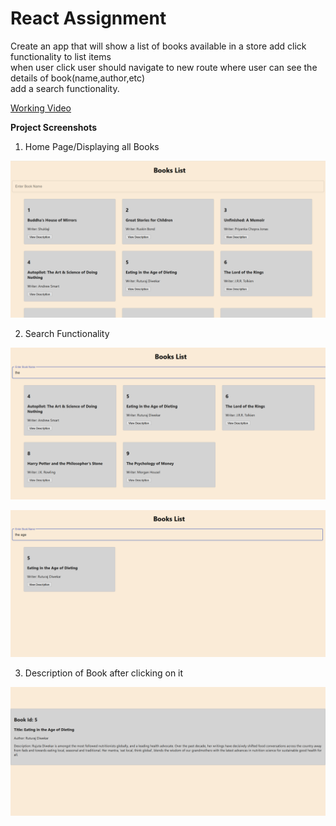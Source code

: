 # React Assignment
Create an app that will show a list of books available in a store add click functionality to list items<br/>
when user click user should navigate to new route where user can see the details of book(name,author,etc)<br/>
add a search functionality.

[Working Video](./BookSearchWorkingVideo.mp4)

**Project Screenshots**
1. Home Page/Displaying all Books

![1st image](./Screenshots/1.png)

2. Search Functionality

![2nd image](./Screenshots/2.png)

![3rd image](./Screenshots/3.png)

3. Description of Book after clicking on it

![4th image](./Screenshots/4.png)
